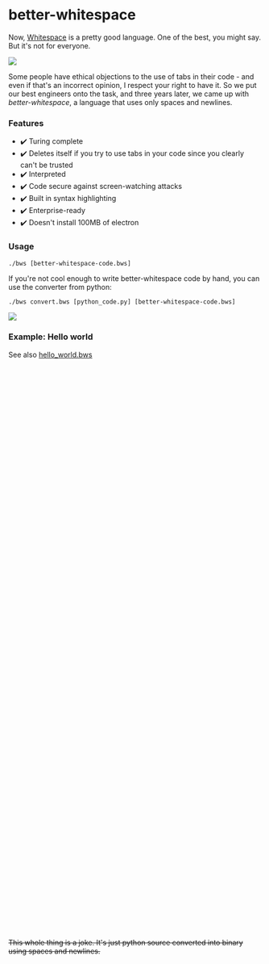 # better-whitespace

Now, [Whitespace](https://esolangs.org/wiki/Whitespace) is a pretty good language. One of the best, you might say. But it's not for everyone.

![](https://i.ibb.co/3STphHb/image.png)

Some people have ethical objections to the use of tabs in their code - and even if that's an incorrect opinion, I respect your right to have it. So we put our best engineers onto the task, and three years later, we came up with _better-whitespace_, a language that uses only spaces and newlines.

### Features

- ✔️ Turing complete
- ✔️ Deletes itself if you try to use tabs in your code since you clearly can't be trusted
- ✔️ Interpreted
- ✔️ Code secure against screen-watching attacks
- ✔️ Built in syntax highlighting
- ✔️ Enterprise-ready
- ✔️ Doesn't install 100MB of electron

### Usage
```
./bws [better-whitespace-code.bws]
```

If you're not cool enough to write better-whitespace code by hand, you can use the converter from python:

```
./bws convert.bws [python_code.py] [better-whitespace-code.bws]
```

![](https://i.ibb.co/HV3CJmh/image.png)

### Example: Hello world

See also [hello_world.bws](/hello_world.bws)

```




⠀ 
  


 
  
 

  


 

   
 


    
 
  


  
     
 

 
 
  

   

 

   

 

 



 

      
  


 


 



 

  
  


   

 

   
  

 


  
  
  
 
  
  ```

~~This whole thing is a joke. It's just python source converted into binary using spaces and newlines.~~
